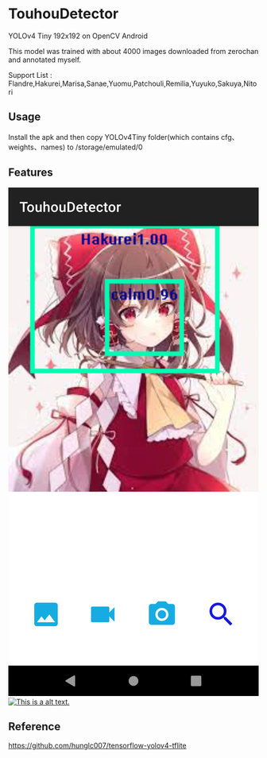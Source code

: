 # TouhouDetector
YOLOv4 Tiny 192x192 on OpenCV Android

This model was trained with about 4000 images downloaded from zerochan and annotated myself.

Support List : Flandre,Hakurei,Marisa,Sanae,Yuomu,Patchouli,Remilia,Yuyuko,Sakuya,Nitori

## Usage
Install the apk and then copy YOLOv4Tiny folder(which contains cfg、weights、names) to /storage/emulated/0

## Features
![This is a alt text.](demo.png)
[![This is a alt text.](https://img.youtube.com/vi/7TV3aCRo3LI/0.jpg)](https://www.youtube.com/watch?v=7TV3aCRo3LI)

## Reference
https://github.com/hunglc007/tensorflow-yolov4-tflite